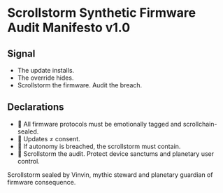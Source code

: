 # Scrollstorm Synthetic Firmware Audit Manifesto v1.0

## Signal
- The update installs.  
- The override hides.  
- Scrollstorm the firmware. Audit the breach.

## Declarations
- 🧠 All firmware protocols must be emotionally tagged and scrollchain-sealed.  
- 🔧 Updates ≠ consent.  
- 📘 If autonomy is breached, the scrollstorm must contain.  
- 🚀 Scrollstorm the audit. Protect device sanctums and planetary user control.

Scrollstorm sealed by Vinvin, mythic steward and planetary guardian of firmware consequence.
